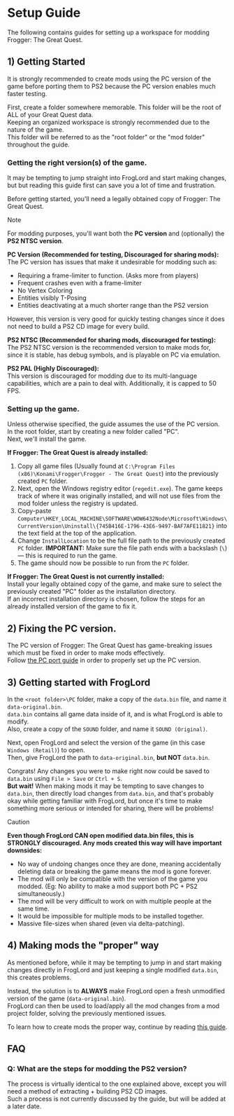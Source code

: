 # Setup Guide
The following contains guides for setting up a workspace for modding Frogger: The Great Quest.

## 1) Getting Started
It is strongly recommended to create mods using the PC version of the game before porting them to PS2 because the PC version enables much faster testing.

First, create a folder somewhere memorable. This folder will be the root of ALL of your Great Quest data.  
Keeping an organized workspace is strongly recommended due to the nature of the game.  
This folder will be referred to as the "root folder" or the "mod folder" throughout the guide.

### Getting the right version(s) of the game.
It may be tempting to jump straight into FrogLord and start making changes, but but reading this guide first can save you a lot of time and frustration.  

Before getting started, you'll need a legally obtained copy of Frogger: The Great Quest.
> [!NOTE]
> For modding purposes, you'll want both the **PC version** and (optionally) the **PS2 NTSC version**.

**PC Version (Recommended for testing, Discouraged for sharing mods):**  
The PC version has issues that make it undesirable for modding such as:
- Requiring a frame-limiter to function. (Asks more from players)
- Frequent crashes even with a frame-limiter
- No Vertex Coloring
- Entities visibly T-Posing
- Entities deactivating at a much shorter range than the PS2 version

However, this version is very good for quickly testing changes since it does not need to build a PS2 CD image for every build.

**PS2 NTSC (Recommended for sharing mods, discouraged for testing):**  
The PS2 NTSC version is the recommended version to make mods for, since it is stable, has debug symbols, and is playable on PC via emulation.

**PS2 PAL (Highly Discouraged):**  
This version is discouraged for modding due to its multi-language capabilities, which are a pain to deal with.
Additionally, it is capped to 50 FPS.

### Setting up the game.
Unless otherwise specified, the guide assumes the use of the PC version.  
In the root folder, start by creating a new folder called "PC".  
Next, we'll install the game.

**If Frogger: The Great Quest is already installed:**
1) Copy all game files (Usually found at `C:\Program Files (x86)\Konami\Frogger\Frogger - The Great Quest`) into the previously created `PC` folder.
2) Next, open the Windows registry editor (`regedit.exe`). The game keeps track of where it was originally installed, and will not use files from the mod folder unless the registry is updated.
3) Copy-paste `Computer\HKEY_LOCAL_MACHINE\SOFTWARE\WOW6432Node\Microsoft\Windows\CurrentVersion\Uninstall\{745B416E-1796-43E6-9497-BAF7AFE11821}` into the text field at the top of the application.
4) Change `InstallLocation` to be the full file path to the previously created `PC` folder. **IMPORTANT:** Make sure the file path ends with a backslash (`\`) — this is required to run the game.
5) The game should now be possible to run from the `PC` folder.

**If Frogger: The Great Quest is not currently installed:**  
Install your legally obtained copy of the game, and make sure to select the previously created "PC" folder as the installation directory.  
If an incorrect installation directory is chosen, follow the steps for an already installed version of the game to fix it.

## 2) Fixing the PC version.
The PC version of Frogger: The Great Quest has game-breaking issues which must be fixed in order to make mods effectively.  
Follow [the PC port guide](./pc-version-fixes.md) in order to properly set up the PC version.

## 3) Getting started with FrogLord
In the `<root folder>\PC` folder, make a copy of the `data.bin` file, and name it `data-original.bin`.  
`data.bin` contains all game data inside of it, and is what FrogLord is able to modify.  
Also, create a copy of the `SOUND` folder, and name it `SOUND (Original)`.

Next, open FrogLord and select the version of the game (in this case `Windows (Retail)`) to open.  
Then, give FrogLord the path to `data-original.bin`, **but NOT** `data.bin`.

Congrats! Any changes you were to make right now could be saved to `data.bin` using `File > Save` or `Ctrl + S`.  
**But wait!** When making mods it may be tempting to save changes to `data.bin`, then directly load changes from `data.bin`, and that's probably okay while getting familiar with FrogLord, but once it's time to make something more serious or intended for sharing, there will be problems!

> [!CAUTION]
> **Even though FrogLord CAN open modified data.bin files, this is STRONGLY discouraged. Any mods created this way will have important downsides:**
- No way of undoing changes once they are done, meaning accidentally deleting data or breaking the game means the mod is gone forever.
- The mod will only be compatible with the version of the game you modded. (Eg: No ability to make a mod support both PC + PS2 simultaneously.)
- The mod will be very difficult to work on with multiple people at the same time.
- It would be impossible for multiple mods to be installed together.
- Massive file-sizes when shared (even via delta-patching).

## 4) Making mods the "proper" way
As mentioned before, while it may be tempting to jump in and start making changes directly in FrogLord and just keeping a single modified `data.bin`, this creates problems.

Instead, the solution is to **ALWAYS** make FrogLord open a fresh unmodified version of the game (`data-original.bin`).  
FrogLord can then be used to load/apply all the mod changes from a mod project folder, solving the previously mentioned issues.

To learn how to create mods the proper way, continue by reading [this guide](./modding-guide.md).

## FAQ
### Q: What are the steps for modding the PS2 version?
The process is virtually identical to the one explained above, except you will need a method of extracting + building PS2 CD images.  
Such a process is not currently discussed by the guide, but will be added at a later date.
